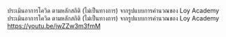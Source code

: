 ประเมินอาการโควิด ตามหลักสถิติ (ไม่เป็นทางการ)
จากรูปแบบการคำนวณของ Loy Academy
ประเมินอาการโควิด ตามหลักสถิติ (ไม่เป็นทางการ)
จากรูปแบบการคำนวณของ Loy Academy
https://youtu.be/jwZZw3m3fmM